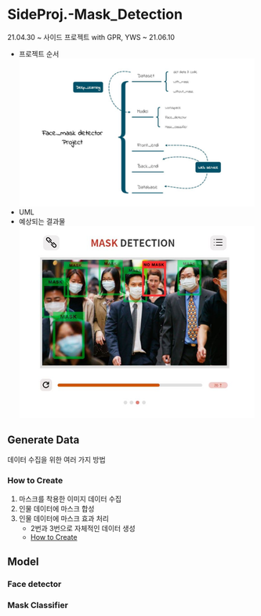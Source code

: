 # SideProj.-Mask_Detection
 21.04.30 ~ 사이드 프로젝트 with GPR, YWS ~ 21.06.10
 
- 프로젝트 순서
![MaskDetectionProject](_image/Mask_Detection_Project.JPG)
- UML<br>
- 예상되는 결과물<br>
![MaskDetectionPrototype](_image/Mask_detection_prototype.JPG)

[//]: # (## Check Point)

[//]: # (- [ ] 본인이 진행해 본 프로젝트를 떠올리며 몇 개에 해당하는지 체크해봅시다.   )

[//]: # (- [ ] 실제 서비스를 공개적으로 배포하고 운영해보는 경험을 해 보았다   )

[//]: # (- [ ] 유저의 피드백에 따라 성능/사용성을 개선하고 신규 기능을 추가해보았다   )

[//]: # (- [ ]  발견되는 버그와 개선사항을 정리하고 쌓인 이슈들을 체계적으로 관리 해 보았다   )

[//]: # (- [ ] 코드를 지속적으로 리펙토링하고 디자인패턴을 적용 해 보았다   )

[//]: # (- [ ] 위의 시도에서 더 좋은 설계와 더 빠른 개발 사이의 트레이드오프를 고민을 해보았다   )

[//]: # (- [ ] 반복되는 수정과 배포에 수반되는 작업들을 자동화해보았다   )

[//]: # (- [x] 언어나 프레임워크의 기능만으로 구현 할 수없는 것들을 직접 구현해보았다   )

[//]: # (- [ ] 내가 사용한 라이브러리나 프레임워크의 문제점이나 한계를 느끼고 개선해보았다   )

[//]: # (- [ ] 코드나 제품의 퀄리티를 유지하기 위한 분석툴이나 테스트툴을 도입해보았다   )

[//]: # (- [x] 타인과의 협업을 효율적으로 하기위한 고민을 해보았다   )

## Generate Data
데이터 수집을 위한 여러 가지 방법
### How to Create
1. 마스크를 착용한 이미지 데이터 수집
2. 인물 데이터에 마스크 합성
3. 인물 데이터에 마스크 효과 처리
    - 2번과 3번으로 자체적인 데이터 생성
    - [How to Create](./dataset/code/)

## Model
### Face detector
### Mask Classifier
